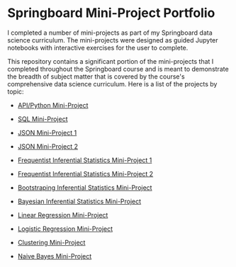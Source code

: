 # Springboard Mini-Project Portfolio

I completed a number of mini-projects as part of my Springboard data science curriculum.  The mini-projects were designed as guided Jupyter notebooks with interactive exercises for the user to complete.

This repository contains a significant portion of the mini-projects that I completed throughout the Springboard course and is meant to demonstrate the breadth of subject matter that is covered by the course's comprehensive data science curriculum.  Here is a list of the projects by topic:

-  [API/Python Mini-Project](https://github.com/gmj110680/springboard-mini-projects/blob/master/api_python_project_solutions.ipynb)

-  [SQL Mini-Project](https://github.com/gmj110680/springboard-mini-projects/blob/master/sql_project_answers.sql)

-  [JSON Mini-Project 1](https://github.com/gmj110680/springboard-mini-projects/blob/master/JSON_exercise_solution.ipynb)

-  [JSON Mini-Project 2](https://github.com/gmj110680/springboard-mini-projects/blob/master/sliderule_dsi_json_exercise.ipynb)

-  [Frequentist Inferential Statistics Mini-Project 1](https://github.com/gmj110680/springboard-mini-projects/blob/master/inferential_statistics_frequentist_1a-Q6.25.ipynb)

-  [Frequentist Inferential Statistics Mini-Project 2](https://github.com/gmj110680/springboard-mini-projects/blob/master/inferential_statistics_frequentist_1b-Q6.25.ipynb)

-  [Bootstraping Inferential Statistics Mini-Project](https://github.com/gmj110680/springboard-mini-projects/blob/master/inferential_statistics_bootstrap-Q.ipynb)

-  [Bayesian Inferential Statistics Mini-Project](https://github.com/gmj110680/springboard-mini-projects/blob/master/inferential_statistics_bayesian-Q.ipynb)

-  [Linear Regression Mini-Project](https://github.com/gmj110680/springboard-mini-projects/blob/master/Mini_Project_Linear_Regression.ipynb)

-  [Logistic Regression Mini-Project](https://github.com/gmj110680/springboard-mini-projects/blob/master/Mini_Project_Logistic_Regression.ipynb)

-  [Clustering Mini-Project](https://github.com/gmj110680/springboard-mini-projects/blob/master/Mini_Project_Clustering.ipynb)

-  [Naive Bayes Mini-Project](https://github.com/gmj110680/springboard-mini-projects/blob/master/Mini_Project_Naive_Bayes.ipynb)
